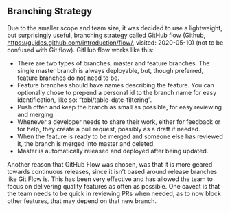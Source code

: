 ## Branching Strategy

Due to the smaller scope and team size, it was decided to use a lightweight, but surprisingly useful, branching strategy called GitHub flow (Github, https://guides.github.com/introduction/flow/, visited: 2020-05-10) (not to be confused with Git flow). GitHub flow works like this:

* There are two types of branches, master and feature branches. The single master branch is always deployable, but, though preferred, feature branches do not need to be.
* Feature branches should have names describing the feature. You can optionally chose to prepend a personal id to the branch name for easy identification, like so: “tobl/table-date-filtering”.
* Push often and keep the branch as small as possible, for easy reviewing and merging.
* Whenever a developer needs to share their work, either for feedback or for help, they create a pull request, possibly as a draft if needed.
* When the feature is ready to be merged and someone else has reviewed it, the branch is merged into master and deleted.
* Master is automatically released and deployed after being updated.

Another reason that GitHub Flow was chosen, was that it is more geared towards continuous releases, since it isn’t based around release branches like Git Flow is. This has been very effective and has allowed the team to focus on delivering quality features as often as possible. One caveat is that the team needs to be quick in reviewing PRs when needed, as to now block other features, that may depend on that new branch.
